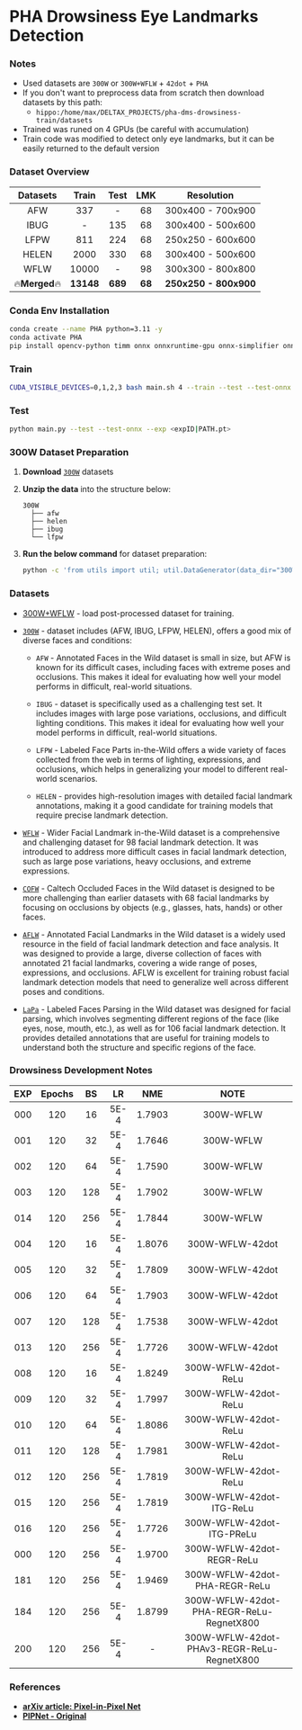 # PHA Drowsiness Eye Landmarks Detection

### Notes
* Used datasets are `300W` or `300W+WFLW` + `42dot` + `PHA`
* If you don't want to preprocess data from scratch then download datasets by this path:
  * ```hippo:/home/max/DELTAX_PROJECTS/pha-dms-drowsiness-train/datasets```
* Trained was runed on 4 GPUs (be careful with accumulation)
* Train code was modified to detect only eye landmarks, but it can be easily returned to the default version

### Dataset Overview

|   Datasets   |   Train   |  Test   |  LMK   |      Resolution       |
| :----------: | :-------: | :-----: | :----: | :-------------------: |
|     AFW      |    337    |    -    |   68   |   300x400 - 700x900   |
|     IBUG     |     -     |   135   |   68   |   300x400 - 500x600   |
|     LFPW     |    811    |   224   |   68   |   250x250 - 600x600   |
|    HELEN     |   2000    |   330   |   68   |   300x400 - 500x600   |
|     WFLW     |   10000   |    -    |   98   |   300x300 - 800x800   |
| 🔥**Merged**🔥 | **13148** | **689** | **68** | **250x250 - 800x900** |

### Conda Env Installation

```bash
conda create --name PHA python=3.11 -y
conda activate PHA
pip install opencv-python timm onnx onnxruntime-gpu onnx-simplifier onnxoptimizer scipy matplotlib PyYAML tqdm loguru icecream
```

### Train

```bash
CUDA_VISIBLE_DEVICES=0,1,2,3 bash main.sh 4 --train --test --test-onnx --epochs 120 --batch-size 256 --input-size 192
```

### Test

```bash
python main.py --test --test-onnx --exp <expID|PATH.pt>
```

### 300W Dataset Preparation

1. **Download** [`300W`](https://ibug.doc.ic.ac.uk/resources/facial-point-annotations/) datasets

2. **Unzip the data** into the structure below:

   ```text
   300W
     ├── afw
     ├── helen
     ├── ibug
     └── lfpw
   ```

3. **Run the below command** for dataset preparation:

   ```bash
   python -c 'from utils import util; util.DataGenerator(data_dir="300W", target_size=256).run()'
   ```

### Datasets

* [300W+WFLW](https://github.com/jahongir7174/PIPNet/releases/download/v0.0.1/LMK.zip) - load post-processed dataset for training.

* [`300W`](https://ibug.doc.ic.ac.uk/resources/facial-point-annotations/) - dataset includes (AFW, IBUG, LFPW, HELEN), offers a good mix of diverse faces and conditions:
  
  * `AFW` - Annotated Faces in the Wild dataset is small in size, but AFW is known for its difficult cases, including faces with extreme poses and occlusions. This makes it ideal for evaluating how well your model performs in difficult, real-world situations.

  * `IBUG` - dataset is specifically used as a challenging test set. It includes images with large pose variations, occlusions, and difficult lighting conditions. This makes it ideal for evaluating how well your model performs in difficult, real-world situations.

  * `LFPW` - Labeled Face Parts in-the-Wild offers a wide variety of faces collected from the web in terms of lighting, expressions, and occlusions, which helps in generalizing your model to different real-world scenarios.

  * `HELEN` - provides high-resolution images with detailed facial landmark annotations, making it a good candidate for training models that require precise landmark detection.

* [`WFLW`](https://wywu.github.io/projects/LAB/WFLW.html) - Wider Facial Landmark in-the-Wild dataset is a comprehensive and challenging dataset for 98 facial landmark detection. It was introduced to address more difficult cases in facial landmark detection, such as large pose variations, heavy occlusions, and extreme expressions.

* [`COFW`](https://data.caltech.edu/records/bc0bf-nc666) - Caltech Occluded Faces in the Wild dataset is designed to be more challenging than earlier datasets with 68 facial landmarks by focusing on occlusions by objects (e.g., glasses, hats, hands) or other faces.

* [`AFLW`](https://www.tugraz.at/institute/icg/research/team-bischof/learning-recognition-surveillance/downloads/aflw) - Annotated Facial Landmarks in the Wild dataset is a widely used resource in the field of facial landmark detection and face analysis. It was designed to provide a large, diverse collection of faces with annotated 21 facial landmarks, covering a wide range of poses, expressions, and occlusions. AFLW is excellent for training robust facial landmark detection models that need to generalize well across different poses and conditions.

* [`LaPa`](https://github.com/jd-opensource/lapa-dataset) - Labeled Faces Parsing in the Wild dataset was designed for facial parsing, which involves segmenting different regions of the face (like eyes, nose, mouth, etc.), as well as for 106 facial landmark detection. It provides detailed annotations that are useful for training models to understand both the structure and specific regions of the face.

### Drowsiness Development Notes

|  EXP  | Epochs |  BS   |  LR   |  NME   |                   NOTE                   |
| :---: | :----: | :---: | :---: | :----: | :--------------------------------------: |
|  000  |  120   |  16   | 5E-4  | 1.7903 |                300W-WFLW                 |
|  001  |  120   |  32   | 5E-4  | 1.7646 |                300W-WFLW                 |
|  002  |  120   |  64   | 5E-4  | 1.7590 |                300W-WFLW                 |
|  003  |  120   |  128  | 5E-4  | 1.7902 |                300W-WFLW                 |
|  014  |  120   |  256  | 5E-4  | 1.7844 |                300W-WFLW                 |
|  004  |  120   |  16   | 5E-4  | 1.8076 |             300W-WFLW-42dot              |
|  005  |  120   |  32   | 5E-4  | 1.7809 |             300W-WFLW-42dot              |
|  006  |  120   |  64   | 5E-4  | 1.7903 |             300W-WFLW-42dot              |
|  007  |  120   |  128  | 5E-4  | 1.7538 |             300W-WFLW-42dot              |
|  013  |  120   |  256  | 5E-4  | 1.7726 |             300W-WFLW-42dot              |
|  008  |  120   |  16   | 5E-4  | 1.8249 |           300W-WFLW-42dot-ReLu           |
|  009  |  120   |  32   | 5E-4  | 1.7997 |           300W-WFLW-42dot-ReLu           |
|  010  |  120   |  64   | 5E-4  | 1.8086 |           300W-WFLW-42dot-ReLu           |
|  011  |  120   |  128  | 5E-4  | 1.7981 |           300W-WFLW-42dot-ReLu           |
|  012  |  120   |  256  | 5E-4  | 1.7819 |           300W-WFLW-42dot-ReLu           |
|  015  |  120   |  256  | 5E-4  | 1.7819 |         300W-WFLW-42dot-ITG-ReLu         |
|  016  |  120   |  256  | 5E-4  | 1.7726 |        300W-WFLW-42dot-ITG-PReLu         |
|  000  |  120   |  256  | 5E-4  | 1.9700 |        300W-WFLW-42dot-REGR-ReLu         |
|  181  |  120   |  256  | 5E-4  | 1.9469 |      300W-WFLW-42dot-PHA-REGR-ReLu       |
|  184  |  120   |  256  | 5E-4  | 1.8799 | 300W-WFLW-42dot-PHA-REGR-ReLu-RegnetX800 |
|  200  |  120   |  256  | 5E-4  | - | 300W-WFLW-42dot-PHAv3-REGR-ReLu-RegnetX800 |


### References

* [**arXiv article: Pixel-in-Pixel Net**](https://arxiv.org/abs/2003.03771)
* [**PIPNet - Original**](https://github.com/jhb86253817/PIPNet)

